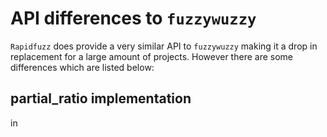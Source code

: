 # API differences to `fuzzywuzzy`

`Rapidfuzz` does provide a very similar API to `fuzzywuzzy` making it a drop in replacement for a large amount of projects.
However there are some differences which are listed below:

## partial_ratio implementation

in
